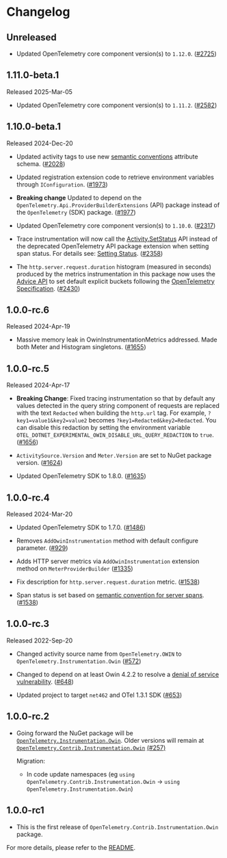# Changelog

## Unreleased

* Updated OpenTelemetry core component version(s) to `1.12.0`.
  ([#2725](https://github.com/open-telemetry/opentelemetry-dotnet-contrib/pull/2725))

## 1.11.0-beta.1

Released 2025-Mar-05

* Updated OpenTelemetry core component version(s) to `1.11.2`.
  ([#2582](https://github.com/open-telemetry/opentelemetry-dotnet-contrib/pull/2582))

## 1.10.0-beta.1

Released 2024-Dec-20

* Updated activity tags to use new
  [semantic conventions](https://github.com/open-telemetry/semantic-conventions/tree/v1.27.0/docs/http/http-spans.md)
  attribute schema.
  ([#2028](https://github.com/open-telemetry/opentelemetry-dotnet-contrib/pull/2028))

* Updated registration extension code to retrieve environment variables through
  `IConfiguration`.
  ([#1973](https://github.com/open-telemetry/opentelemetry-dotnet-contrib/pull/1973))

* **Breaking change** Updated to depend on the
  `OpenTelemetry.Api.ProviderBuilderExtensions` (API) package instead of the
  `OpenTelemetry` (SDK) package.
  ([#1977](https://github.com/open-telemetry/opentelemetry-dotnet-contrib/pull/1977))

* Updated OpenTelemetry core component version(s) to `1.10.0`.
  ([#2317](https://github.com/open-telemetry/opentelemetry-dotnet-contrib/pull/2317))

* Trace instrumentation will now call the [Activity.SetStatus](https://learn.microsoft.com/dotnet/api/system.diagnostics.activity.setstatus)
  API instead of the deprecated OpenTelemetry API package extension when setting
  span status. For details see: [Setting Status](https://github.com/open-telemetry/opentelemetry-dotnet/blob/main/src/OpenTelemetry.Api/README.md#setting-status).
  ([#2358](https://github.com/open-telemetry/opentelemetry-dotnet-contrib/pull/2358))

* The `http.server.request.duration` histogram (measured in seconds) produced by
  the metrics instrumentation in this package now uses the [Advice API](https://github.com/open-telemetry/opentelemetry-dotnet/blob/core-1.10.0/docs/metrics/customizing-the-sdk/README.md#explicit-bucket-histogram-aggregation)
  to set default explicit buckets following the [OpenTelemetry Specification](https://github.com/open-telemetry/semantic-conventions/blob/v1.29.0/docs/http/http-metrics.md).
  ([#2430](https://github.com/open-telemetry/opentelemetry-dotnet-contrib/pull/2430))

## 1.0.0-rc.6

Released 2024-Apr-19

* Massive memory leak in OwinInstrumentationMetrics addressed.
  Made both Meter and Histogram singletons.
  ([#1655](https://github.com/open-telemetry/opentelemetry-dotnet-contrib/pull/1655))

## 1.0.0-rc.5

Released 2024-Apr-17

* **Breaking Change**: Fixed tracing instrumentation so that by default any
  values detected in the query string component of requests are replaced with
  the text `Redacted` when building the `http.url` tag. For example,
  `?key1=value1&key2=value2` becomes `?key1=Redacted&key2=Redacted`. You can
  disable this redaction by setting the environment variable
  `OTEL_DOTNET_EXPERIMENTAL_OWIN_DISABLE_URL_QUERY_REDACTION` to `true`.
  ([#1656](https://github.com/open-telemetry/opentelemetry-dotnet-contrib/pull/1656))

* `ActivitySource.Version` and `Meter.Version` are set to NuGet package version.
  ([#1624](https://github.com/open-telemetry/opentelemetry-dotnet-contrib/pull/1624))

* Updated OpenTelemetry SDK to 1.8.0.
  ([#1635](https://github.com/open-telemetry/opentelemetry-dotnet-contrib/pull/1635))

## 1.0.0-rc.4

Released 2024-Mar-20

* Updated OpenTelemetry SDK to 1.7.0.
  ([#1486](https://github.com/open-telemetry/opentelemetry-dotnet-contrib/pull/1486))

* Removes `AddOwinInstrumentation` method with default configure parameter.
  ([#929](https://github.com/open-telemetry/opentelemetry-dotnet-contrib/pull/929))

* Adds HTTP server metrics via `AddOwinInstrumentation` extension method on `MeterProviderBuilder`
  ([#1335](https://github.com/open-telemetry/opentelemetry-dotnet-contrib/pull/1335))

* Fix description for `http.server.request.duration` metric.
  ([#1538](https://github.com/open-telemetry/opentelemetry-dotnet-contrib/pull/1538))

* Span status is set based on [semantic convention for server spans](https://github.com/open-telemetry/semantic-conventions/blob/v1.24.0/docs/http/http-spans.md#status).
  ([#1538](https://github.com/open-telemetry/opentelemetry-dotnet-contrib/pull/1538))

## 1.0.0-rc.3

Released 2022-Sep-20

* Changed activity source name from `OpenTelemetry.OWIN`
  to `OpenTelemetry.Instrumentation.Owin`
  ([#572](https://github.com/open-telemetry/opentelemetry-dotnet-contrib/pull/572))

* Changed to depend on at least Owin 4.2.2 to resolve a
  [denial of service vulnerability](https://github.com/advisories/GHSA-3rq8-h3gj-r5c6).
  ([#648](https://github.com/open-telemetry/opentelemetry-dotnet-contrib/pull/648))

* Updated project to target `net462` and OTel 1.3.1 SDK
  ([#653](https://github.com/open-telemetry/opentelemetry-dotnet-contrib/pull/653))

## 1.0.0-rc.2

* Going forward the NuGet package will be
  [`OpenTelemetry.Instrumentation.Owin`](https://www.nuget.org/packages/OpenTelemetry.Instrumentation.Owin).
  Older versions will remain at
  [`OpenTelemetry.Contrib.Instrumentation.Owin`](https://www.nuget.org/packages/OpenTelemetry.Contrib.Instrumentation.Owin)
  [(#257)](https://github.com/open-telemetry/opentelemetry-dotnet-contrib/pull/257)

  Migration:

  * In code update namespaces (eg `using
    OpenTelemetry.Contrib.Instrumentation.Owin` -> `using
    OpenTelemetry.Instrumentation.Owin`)

## 1.0.0-rc1

* This is the first release of `OpenTelemetry.Contrib.Instrumentation.Owin` package.

For more details, please refer to the [README](README.md).

